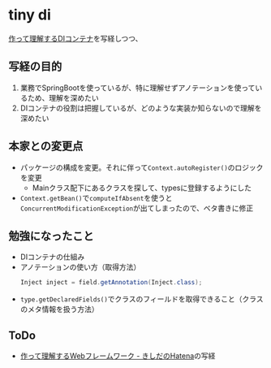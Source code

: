 # tiny di
[作って理解するDIコンテナ](https://nowokay.hatenablog.com/entry/20160406/1459918560)を写経しつつ、

## 写経の目的
1. 業務でSpringBootを使っているが、特に理解せずアノテーションを使っているため、理解を深めたい
1. DIコンテナの役割は把握しているが、どのような実装か知らないので理解を深めたい

## 本家との変更点
- パッケージの構成を変更。それに伴って`Context.autoRegister()`のロジックを変更
    - Mainクラス配下にあるクラスを探して、typesに登録するようにした
- `Context.getBean()`で`computeIfAbsent`を使うと`ConcurrentModificationException`が出てしまったので、ベタ書きに修正

## 勉強になったこと
- DIコンテナの仕組み
- アノテーションの使い方（取得方法）
    ```java
    Inject inject = field.getAnnotation(Inject.class);
    ```
- `type.getDeclaredFields()`でクラスのフィールドを取得できること（クラスのメタ情報を扱う方法）

## ToDo
- [作って理解するWebフレームワーク - きしだのHatena](https://nowokay.hatenablog.com/entry/20160419/1461032474)の写経